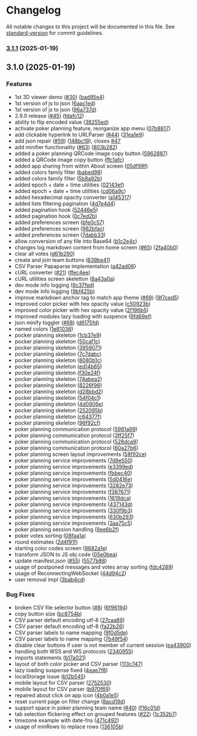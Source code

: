# Changelog

All notable changes to this project will be documented in this file. See [standard-version](https://github.com/conventional-changelog/standard-version) for commit guidelines.

### [3.1.1](https://github.com/amwebexpert/etoolbox/compare/version3.1.0...version3.1.1) (2025-01-19)

## 3.1.0 (2025-01-19)


### Features

* 1st 3D viewer demo ([#30](https://github.com/amwebexpert/etoolbox/issues/30)) ([bad95e4](https://github.com/amwebexpert/etoolbox/commit/bad95e4e4d8601963c0d4da5a9cae43964915e06))
* 1st version of js to json ([6aac1ed](https://github.com/amwebexpert/etoolbox/commit/6aac1edb599b8ee4bbdf5eff0d670fba57d3ff36))
* 1st version of js to json ([96a737d](https://github.com/amwebexpert/etoolbox/commit/96a737d652d6779dde00dfa00819be367f71f742))
* 2.9.0 release ([#45](https://github.com/amwebexpert/etoolbox/issues/45)) ([fdafc12](https://github.com/amwebexpert/etoolbox/commit/fdafc12503fa93d46718cc4dba0443fd393ad480))
* ability to flip encoded value ([38255ed](https://github.com/amwebexpert/etoolbox/commit/38255edbdb3a072daa46c230b722cccecbb8654b))
* activate poker planning feature, reorganize app menu ([07b8817](https://github.com/amwebexpert/etoolbox/commit/07b8817352d2448044ce11d498f3c7c5e369c567))
* add clickable hyperlink to URLParser ([#44](https://github.com/amwebexpert/etoolbox/issues/44)) ([31ea1e9](https://github.com/amwebexpert/etoolbox/commit/31ea1e9bb201c1a67b8b9f509f4445ef27e42a1c))
* add json repair ([#59](https://github.com/amwebexpert/etoolbox/issues/59)) ([148bc19](https://github.com/amwebexpert/etoolbox/commit/148bc19b9c5aceb3e96b3d3424f2f46c9e280a35)), closes [#47](https://github.com/amwebexpert/etoolbox/issues/47)
* add minifier functionality ([#63](https://github.com/amwebexpert/etoolbox/issues/63)) ([803b282](https://github.com/amwebexpert/etoolbox/commit/803b28218c327ff25d631ffa7cec62effaf0fd48))
* added a poker planning QRCode image copy button ([5962887](https://github.com/amwebexpert/etoolbox/commit/59628875db1bdd621aa542b579120954610e623b))
* added a QRCode image copy button ([ffc1afc](https://github.com/amwebexpert/etoolbox/commit/ffc1afcfe26c6f87a84f12b0f1b783d52318b7ba))
* added app sharing from within About screen ([05df99f](https://github.com/amwebexpert/etoolbox/commit/05df99ff62a9dacbda6c6b3537555d17578994c5))
* added colors family filter ([babed98](https://github.com/amwebexpert/etoolbox/commit/babed9811d42bd7207db059227f8f6d30cbdc3f9))
* added colors family filter ([5b8a92b](https://github.com/amwebexpert/etoolbox/commit/5b8a92bab963e294ca075a182013ddef89a3e8ce))
* added epoch + date + time utilities ([02143ef](https://github.com/amwebexpert/etoolbox/commit/02143ef07622bc6801d175aed6335035abb8dbc6))
* added epoch + date + time utilities ([cd06a9c](https://github.com/amwebexpert/etoolbox/commit/cd06a9c43da3957dd7e9a94e7d92ca72e246805c))
* added hexadecimal opacity converter ([a145317](https://github.com/amwebexpert/etoolbox/commit/a1453173f961edb02940cc69b1e9b1b294b3e3a0))
* added lists filtering pagination ([4d7e4d4](https://github.com/amwebexpert/etoolbox/commit/4d7e4d46f3c79d334c63b41442448b348de0a996))
* added pagination hook ([52446e5](https://github.com/amwebexpert/etoolbox/commit/52446e591cb1e551aeb122cc4153b592595e6113))
* added pagination hook ([0c7ed2b](https://github.com/amwebexpert/etoolbox/commit/0c7ed2b5f1ce1a2977e0aa32d90a8a9fe9d8f6ba))
* added preferences screen ([bfe0c57](https://github.com/amwebexpert/etoolbox/commit/bfe0c57c3f3121c1d132fc5f9adffb84f4354897))
* added preferences screen ([982bfac](https://github.com/amwebexpert/etoolbox/commit/982bfacaa612673bf6b36e05e83b6554d62d48fd))
* added preferences screen ([7dabb33](https://github.com/amwebexpert/etoolbox/commit/7dabb3364ad902e34d0947a3ebf504289e3ba7ce))
* allow conversion of any file into Base64 ([b1c2e4c](https://github.com/amwebexpert/etoolbox/commit/b1c2e4cb3d13b1bb19150442dfc01f26edf02dec))
* changes log markdown content from home screen ([#65](https://github.com/amwebexpert/etoolbox/issues/65)) ([2fa40b0](https://github.com/amwebexpert/etoolbox/commit/2fa40b03543c02821dd0434368809a5a82f98d2c))
* clear all votes ([d61b290](https://github.com/amwebexpert/etoolbox/commit/d61b29030125503058e4a1c88ae4ed5d43d45b0a))
* create and join team buttons ([639be41](https://github.com/amwebexpert/etoolbox/commit/639be41b0827d63724ff6bb3f5f3d704980e68ca))
* CSV Parser Papaparse implementation ([a42ad06](https://github.com/amwebexpert/etoolbox/commit/a42ad0605a39a51b2263ad543a9084cad0055738))
* cURL converter ([#21](https://github.com/amwebexpert/etoolbox/issues/21)) ([ffec4ee](https://github.com/amwebexpert/etoolbox/commit/ffec4ee5c13db21947745393956c66473dd15745))
* cURL utilities screen skeletton ([8a43a0a](https://github.com/amwebexpert/etoolbox/commit/8a43a0a4420341103394d6cf095904f195f6e61d))
* dev mode info logging ([6c37fed](https://github.com/amwebexpert/etoolbox/commit/6c37fedf9ed6758dcc87579dc2016ca243f9db9e))
* dev mode info logging ([9bf425b](https://github.com/amwebexpert/etoolbox/commit/9bf425ba7cf2871e0a9521ca0702ee18f2f3b138))
* improve markdown anchor tag to match app theme ([#69](https://github.com/amwebexpert/etoolbox/issues/69)) ([9f7ced5](https://github.com/amwebexpert/etoolbox/commit/9f7ced5e17fa4e3159b06955c022c830732560d0))
* improved color picker with hex opacity value ([c50923b](https://github.com/amwebexpert/etoolbox/commit/c50923b517f9d3e8b1c59f2a05325e99d635165f))
* improved color picker with hex opacity value ([2f196b5](https://github.com/amwebexpert/etoolbox/commit/2f196b5cefa985873900d02a9c6b757ba49e88c9))
* improved modules lazy loading with suspence ([9fd69ef](https://github.com/amwebexpert/etoolbox/commit/9fd69ef9a46eda6947f2f389d7e051bedf415837))
* json minify toggler ([#68](https://github.com/amwebexpert/etoolbox/issues/68)) ([d6175fd](https://github.com/amwebexpert/etoolbox/commit/d6175fdec50c56fd8e67a5d7724b56451ede53b9))
* named colors ([1e81036](https://github.com/amwebexpert/etoolbox/commit/1e81036d1d90bcfb00267a2499023704ce5388df))
* pocker planning skeleton ([1cb37e9](https://github.com/amwebexpert/etoolbox/commit/1cb37e93e7b11342735e14716b0463a698dda720))
* pocker planning skeleton ([50caf1c](https://github.com/amwebexpert/etoolbox/commit/50caf1c75db878b651456ecf34b3d6d3c366a353))
* pocker planning skeleton ([3959071](https://github.com/amwebexpert/etoolbox/commit/39590717fb7344dd4321cec9c48ee0deb49b1330))
* pocker planning skeleton ([7c7dabc](https://github.com/amwebexpert/etoolbox/commit/7c7dabc9ee145efdf44bfe37f74f841878ac4a30))
* pocker planning skeleton ([8080b1c](https://github.com/amwebexpert/etoolbox/commit/8080b1c2f6bb770664837ed0b6fca670482c13ac))
* pocker planning skeleton ([ed14b65](https://github.com/amwebexpert/etoolbox/commit/ed14b65a30303d26ba5524e94992b536b35ffcfb))
* pocker planning skeleton ([f30e24f](https://github.com/amwebexpert/etoolbox/commit/f30e24f8a6deabeb48d599de850e1edc4a21b000))
* pocker planning skeleton ([74abea2](https://github.com/amwebexpert/etoolbox/commit/74abea20e121718e22890f279b05b5f2b9f8687b))
* pocker planning skeleton ([8226f96](https://github.com/amwebexpert/etoolbox/commit/8226f96438b9e7df82e00fd71dd7b4a5b99cf7cc))
* pocker planning skeleton ([d28bbd2](https://github.com/amwebexpert/etoolbox/commit/d28bbd2025548d52ba6cb1f1968eb59b77e75ad5))
* pocker planning skeleton ([54f04c1](https://github.com/amwebexpert/etoolbox/commit/54f04c1108308bc82bb3afd49fe2212f6e0414c1))
* pocker planning skeleton ([4d0906e](https://github.com/amwebexpert/etoolbox/commit/4d0906e476b45b4cf24a1909529cac160bd886af))
* pocker planning skeleton ([252095b](https://github.com/amwebexpert/etoolbox/commit/252095bb9863d7780a92cfe1153c02521cad7632))
* pocker planning skeleton ([c64377f](https://github.com/amwebexpert/etoolbox/commit/c64377f63a9a6c825848d4db894e46a6fa1b776b))
* pocker planning skeleton ([96f92cf](https://github.com/amwebexpert/etoolbox/commit/96f92cf65849d5e055513a65e173578c54c4f346))
* poker planning communication protocol ([5981a99](https://github.com/amwebexpert/etoolbox/commit/5981a99dc9fd61d0e0233588c19dd06da18acd36))
* poker planning communication protocol ([3ff25f7](https://github.com/amwebexpert/etoolbox/commit/3ff25f7580af370e4c11988c844ff09a5a030c23))
* poker planning communication protocol ([528dca9](https://github.com/amwebexpert/etoolbox/commit/528dca923a37fe3551a50814927d610313ccc6de))
* poker planning communication protocol ([60a27b6](https://github.com/amwebexpert/etoolbox/commit/60a27b6853f2555c74dc8769c4c3d81662aed9fe))
* poker planning screen layout improvements ([58f92ce](https://github.com/amwebexpert/etoolbox/commit/58f92ce74a4dbcf3fee7281c0eea5b3c6bbbd4e8))
* poker planning service improvements ([7d9e550](https://github.com/amwebexpert/etoolbox/commit/7d9e550cee36f7a1c1efd7e2670c7fd2dd531a6c))
* poker planning service improvements ([e3399ed](https://github.com/amwebexpert/etoolbox/commit/e3399ed5b433fde7e199446472f0e702b675a6f2))
* poker planning service improvements ([fbbec40](https://github.com/amwebexpert/etoolbox/commit/fbbec407891bc16d6c4e7883c44524b7e33c2779))
* poker planning service improvements ([5d0416e](https://github.com/amwebexpert/etoolbox/commit/5d0416e0c81667143a51ba8c94599331bd9c3e51))
* poker planning service improvements ([3282e73](https://github.com/amwebexpert/etoolbox/commit/3282e73bac68b155c4ef34c37f856dadfbd531d7))
* poker planning service improvements ([f387671](https://github.com/amwebexpert/etoolbox/commit/f3876710c88f3c111b277a1cb2f19ac9c65c2d3b))
* poker planning service improvements ([1619dca](https://github.com/amwebexpert/etoolbox/commit/1619dca489469676a1ff7fb9cea68c7a9a5b4b05))
* poker planning service improvements ([437143d](https://github.com/amwebexpert/etoolbox/commit/437143df5bc4cde53e54d46814115e3171ca93fc))
* poker planning service improvements ([330f9b3](https://github.com/amwebexpert/etoolbox/commit/330f9b38eb534e9fad851cc84889a5f7917a1d3d))
* poker planning service improvements ([630b293](https://github.com/amwebexpert/etoolbox/commit/630b2935147767eb08a11eb4220a16ff56e6cdf7))
* poker planning service improvements ([3aa75c5](https://github.com/amwebexpert/etoolbox/commit/3aa75c5d07999c04728fd5da07c528a1e8f3a105))
* poker planning session handling ([9ee6b2f](https://github.com/amwebexpert/etoolbox/commit/9ee6b2fab6e9d61d6d6a93d13bc78e6c4a7c4d28))
* poker votes sorting ([08faa1a](https://github.com/amwebexpert/etoolbox/commit/08faa1a9f250ca5adfc526fcbf9ac127547bac57))
* round estimates ([2d4f91f](https://github.com/amwebexpert/etoolbox/commit/2d4f91f76a0fa5f8a2337e6d207d78f967371885))
* starting color codes screen ([9682a1e](https://github.com/amwebexpert/etoolbox/commit/9682a1ebb00741e2279d998aeaf3e9f78d5b034b))
* transform JSON to JS obj code ([05e0bea](https://github.com/amwebexpert/etoolbox/commit/05e0beaf1c142c637cbd74c56b368e9f49d74bca))
* update manifest.json ([#55](https://github.com/amwebexpert/etoolbox/issues/55)) ([5577b88](https://github.com/amwebexpert/etoolbox/commit/5577b882f20671b965f53377932e7736617d583d))
* usage of postponed messages and votes array sorting ([fdc4289](https://github.com/amwebexpert/etoolbox/commit/fdc42892dc3843718058102a348f6986b6a646d3))
* usage of ReconnectingWebSocket ([44d94c2](https://github.com/amwebexpert/etoolbox/commit/44d94c2aa840d3097242074c0eb5e40f20167278))
* user removal impl ([3bab4cd](https://github.com/amwebexpert/etoolbox/commit/3bab4cdb3c14cbfafef93a982c1e19ef20b9b4c2))


### Bug Fixes

* broken CSV file selector button ([#8](https://github.com/amwebexpert/etoolbox/issues/8)) ([6f96194](https://github.com/amwebexpert/etoolbox/commit/6f9619410fa19fd631eea9dfa01b9472be60299b))
* copy button size ([bc8754b](https://github.com/amwebexpert/etoolbox/commit/bc8754bfb2462267dcca79dde14a62850499d34b))
* CSV parser default encoding utf-8 ([27caa89](https://github.com/amwebexpert/etoolbox/commit/27caa890bcc57b0894756c5bd47b25336d2cb5bf))
* CSV parser default encoding utf-8 ([fa22b26](https://github.com/amwebexpert/etoolbox/commit/fa22b268624104c2bc543c907241d5456b574afe))
* CSV parser labels to name mapping ([9f0d5de](https://github.com/amwebexpert/etoolbox/commit/9f0d5de3c3272915a3d6e96bedc9bd306a0f079c))
* CSV parser labels to name mapping ([7b49f54](https://github.com/amwebexpert/etoolbox/commit/7b49f543069f6e1f7adfe846628515bd9e5991e8))
* disable clear buttons if user is not member of current session ([ea43900](https://github.com/amwebexpert/etoolbox/commit/ea439002b7c6019ca352b0bb2f1212ccd5943d35))
* handling both WSS and WS protocols ([2340955](https://github.com/amwebexpert/etoolbox/commit/23409558c116cdcb0ee7c1abafb1579d8770ec7c))
* imports statements ([b17a021](https://github.com/amwebexpert/etoolbox/commit/b17a021c5d7b614d9e77c0572234fd837c01c3c7))
* layout of both color picker and CSV parser ([113c747](https://github.com/amwebexpert/etoolbox/commit/113c747b512007a57de6e701c6945fc00c39e49d))
* lazy loading suspense fixed ([4eae7f8](https://github.com/amwebexpert/etoolbox/commit/4eae7f8c3ca6b45570b7c7bcb906b35c5b1535fa))
* localStorage issue ([b12b545](https://github.com/amwebexpert/etoolbox/commit/b12b545df54d50dc69feb05c8f77ed72076338a8))
* mobile layout for CSV parser ([2752530](https://github.com/amwebexpert/etoolbox/commit/27525306017a644d2df6e40b723e0209146aedb8))
* mobile layout for CSV parser ([b970f69](https://github.com/amwebexpert/etoolbox/commit/b970f69f641028386aa14a1b93a9970baa0c3659))
* repaired about click on app icon ([4b0a1e5](https://github.com/amwebexpert/etoolbox/commit/4b0a1e5bd3bb7845f1f54062bea32f455467236a))
* reset current page on filter change ([8acd19d](https://github.com/amwebexpert/etoolbox/commit/8acd19d57f144233d26da28f0bc922501ecfa324))
* support space in poker planning team name ([#40](https://github.com/amwebexpert/etoolbox/issues/40)) ([f16c01d](https://github.com/amwebexpert/etoolbox/commit/f16c01dbaad968f88a924e46ed774b6619f09401))
* tab selection flickering effect on grouped features ([#22](https://github.com/amwebexpert/etoolbox/issues/22)) ([1c352b7](https://github.com/amwebexpert/etoolbox/commit/1c352b7eb0909640d4eda559263c2c271131a8b1))
* timezone example with date-fns ([471c492](https://github.com/amwebexpert/etoolbox/commit/471c49248952763daa38c4946a6784172512c546))
* usage of minRows to replace rows ([136105b](https://github.com/amwebexpert/etoolbox/commit/136105b4029bc487e99c5496289936a90effb7fb))
